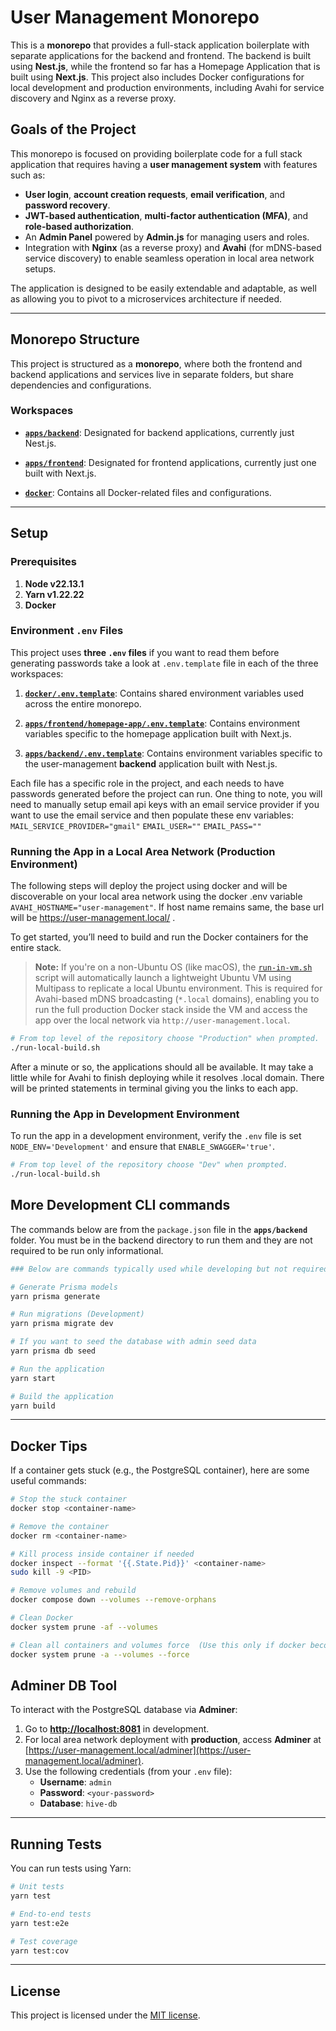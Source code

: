 # User Management Monorepo

This is a **monorepo** that provides a full-stack application boilerplate with separate applications for the backend and frontend. The backend is built using **Nest.js**, while the frontend so far has a Homepage Application that is built using **Next.js**. This project also includes Docker configurations for local development and production environments, including Avahi for service discovery and Nginx as a reverse proxy.

## Goals of the Project

This monorepo is focused on providing boilerplate code for a full stack application that requires having a **user management system** with features such as:

- **User login**, **account creation requests**, **email verification**, and **password recovery**.
- **JWT-based authentication**, **multi-factor authentication (MFA)**, and **role-based authorization**.
- An **Admin Panel** powered by **Admin.js** for managing users and roles.
- Integration with **Nginx** (as a reverse proxy) and **Avahi** (for mDNS-based service discovery) to enable seamless operation in local area network setups.

The application is designed to be easily extendable and adaptable, as well as allowing you to pivot to a microservices architecture if needed.

---

## Monorepo Structure

This project is structured as a **monorepo**, where both the frontend and backend applications and services live in separate folders, but share dependencies and configurations.

### Workspaces

- [**`apps/backend`**](https://github.com/patlee12/user-management/tree/main/apps/backend): Designated for backend applications, currently just Nest.js.

- [**`apps/frontend`**](https://github.com/patlee12/user-management/tree/main/apps/frontend): Designated for frontend applications, currently just one built with Next.js.

- [**`docker`**](https://github.com/patlee12/user-management/tree/main/docker): Contains all Docker-related files and configurations.

---

## Setup

### Prerequisites

1. **Node v22.13.1**
2. **Yarn v1.22.22**
3. **Docker**

### Environment `.env` Files

This project uses **three `.env` files** if you want to read them before generating passwords take a look at `.env.template` file in each of the three workspaces:

1. [**`docker/.env.template`**](https://github.com/patlee12/user-management/blob/main/docker/.env.template): Contains shared environment variables used across the entire monorepo.

2. [**`apps/frontend/homepage-app/.env.template`**](https://github.com/patlee12/user-management/blob/main/apps/frontend/homepage-app/.env.template): Contains environment variables specific to the homepage application built with Next.js.

3. [**`apps/backend/.env.template`**](https://github.com/patlee12/user-management/blob/main/apps/backend/.env.template): Contains environment variables specific to the user-management **backend** application built with Nest.js.

Each file has a specific role in the project, and each needs to have passwords generated before the project can run. One thing to note, you will need to manually setup email api keys with an email service provider if you want to use the email service and then populate these env variables: `MAIL_SERVICE_PROVIDER="gmail"` `EMAIL_USER=""` `EMAIL_PASS=""`

### Running the App in a Local Area Network (Production Environment)

The following steps will deploy the project using docker and will be discoverable on your local area network using the docker .env variable `AVAHI_HOSTNAME="user-management"`.
If host name remains same, the base url will be <https://user-management.local/> .

To get started, you’ll need to build and run the Docker containers for the entire stack.

> **Note:** If you're on a non-Ubuntu OS (like macOS), the [`run-in-vm.sh`](scripts/internal/run-in-vm.sh) script will automatically launch a lightweight Ubuntu VM using Multipass to replicate a local Ubuntu environment. This is required for Avahi-based mDNS broadcasting (`*.local` domains), enabling you to run the full production Docker stack inside the VM and access the app over the local network via `http://user-management.local`.

```bash
# From top level of the repository choose "Production" when prompted.
./run-local-build.sh
```

After a minute or so, the applications should all be available. It may take a little while for Avahi to finish deploying while it resolves .local domain. There will be printed statements in terminal giving you the links to each app.

### Running the App in Development Environment

To run the app in a development environment, verify the `.env` file is set `NODE_ENV='Development'` and ensure that `ENABLE_SWAGGER='true'`.

```bash
# From top level of the repository choose "Dev" when prompted.
./run-local-build.sh
```

## More Development CLI commands

The commands below are from the `package.json` file in the **`apps/backend`** folder. You must be in the backend directory to run them and they are not required to be run only informational.

```bash
### Below are commands typically used while developing but not required #####

# Generate Prisma models
yarn prisma generate

# Run migrations (Development)
yarn prisma migrate dev

# If you want to seed the database with admin seed data
yarn prisma db seed

# Run the application
yarn start

# Build the application
yarn build
```

---

## Docker Tips

If a container gets stuck (e.g., the PostgreSQL container), here are some useful commands:

```bash
# Stop the stuck container
docker stop <container-name>

# Remove the container
docker rm <container-name>

# Kill process inside container if needed
docker inspect --format '{{.State.Pid}}' <container-name>
sudo kill -9 <PID>

# Remove volumes and rebuild
docker compose down --volumes --remove-orphans

# Clean Docker
docker system prune -af --volumes

# Clean all containers and volumes force  (Use this only if docker becomes unstable due to running out of space)
docker system prune -a --volumes --force
```

## Adminer DB Tool

To interact with the PostgreSQL database via **Adminer**:

1. Go to **[http://localhost:8081](http://localhost:8081)** in development.
2. For local area network deployment with **production**, access **Adminer** at [https://user-management.local/adminer](https://user-management.local/adminer).
3. Use the following credentials (from your `.env` file):
   - **Username**: `admin`
   - **Password**: `<your-password>`
   - **Database**: `hive-db`

---

## Running Tests

You can run tests using Yarn:

```bash
# Unit tests
yarn test

# End-to-end tests
yarn test:e2e

# Test coverage
yarn test:cov
```

---

## License

This project is licensed under the [MIT license](LICENSE).
